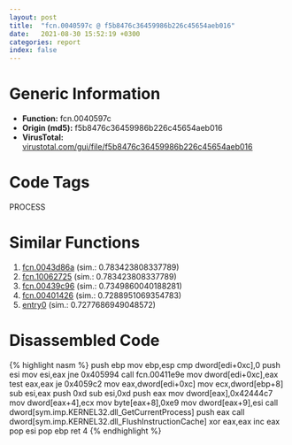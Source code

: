 ```yaml
---
layout: post
title:  "fcn.0040597c @ f5b8476c36459986b226c45654aeb016"
date:   2021-08-30 15:52:19 +0300
categories: report
index: false
---
```


# Generic Information
- **Function:** fcn.0040597c
- **Origin (md5):** f5b8476c36459986b226c45654aeb016
- **VirusTotal:** [virustotal.com/gui/file/f5b8476c36459986b226c45654aeb016][virustotal_ref]

# Code Tags
<span class="tag" id="PROCESS">PROCESS</span>


# Similar Functions

1. [fcn.0043d86a][similar_1_ref] (sim.: 0.783423808337789)
2. [fcn.10062725][similar_2_ref] (sim.: 0.783423808337789)
3. [fcn.00439c96][similar_3_ref] (sim.: 0.7349860040188281)
4. [fcn.00401426][similar_4_ref] (sim.: 0.7288951069354783)
5. [entry0][similar_5_ref] (sim.: 0.7277686949048572)


# Disassembled Code

{% highlight nasm %}
push ebp
mov ebp,esp
cmp dword[edi+0xc],0
push esi
mov esi,eax
jne 0x405994
call fcn.00411e9e
mov dword[edi+0xc],eax
test eax,eax
je 0x4059c2
mov eax,dword[edi+0xc]
mov ecx,dword[ebp+8]
sub esi,eax
push 0xd
sub esi,0xd
push eax
mov dword[eax],0x42444c7
mov dword[eax+4],ecx
mov byte[eax+8],0xe9
mov dword[eax+9],esi
call dword[sym.imp.KERNEL32.dll_GetCurrentProcess]
push eax
call dword[sym.imp.KERNEL32.dll_FlushInstructionCache]
xor eax,eax
inc eax
pop esi
pop ebp
ret 4
{% endhighlight %}


[similar_1_ref]: /report/fcn.0043d86a@9c2b894b84f59672d8be2e984066f76f
[similar_2_ref]: /report/fcn.10062725@e5d49e0823e602f2ee948ac39d32c1eb
[similar_3_ref]: /report/fcn.00439c96@b3771987fba16f4fba07d1109ec72c76
[similar_4_ref]: /report/fcn.00401426@1123b7aa5760238fe93045e585b8234c
[similar_5_ref]: /report/entry0@73677cb40830e94fbfb5483ff33e40b9
[virustotal_ref]: https://www.virustotal.com/gui/file/f5b8476c36459986b226c45654aeb016